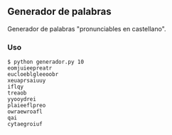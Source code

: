 ## Generador de palabras

Generador de palabras "pronunciables en castellano".


### Uso

    $ python generador.py 10
    eomjuieepreatr
	eucloeblgleeoobr
	xeuaprsaiuuy
	iflqy
	treaob
	yyooydrei
	plaieeflpreo
	owraewroafl
	qai
	cytaegroiuf
